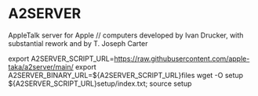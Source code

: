 # A2SERVER
AppleTalk server for Apple // computers developed by Ivan Drucker, with substantial rework and by T. Joseph Carter

export A2SERVER_SCRIPT_URL=https://raw.githubusercontent.com/apple-taka/a2server/main/
export A2SERVER_BINARY_URL=${A2SERVER_SCRIPT_URL}files
wget -O setup ${A2SERVER_SCRIPT_URL}setup/index.txt; source setup